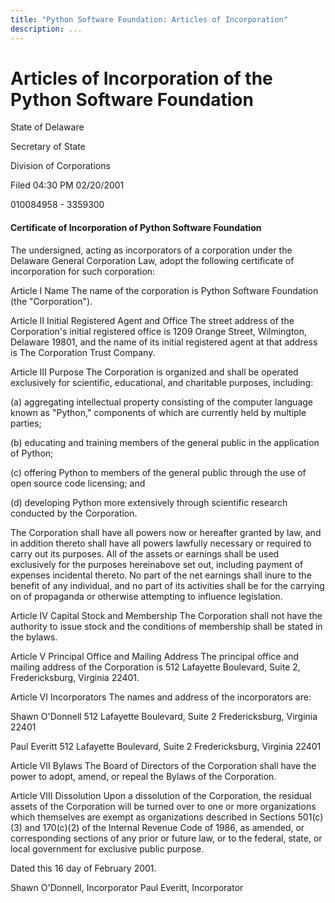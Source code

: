 ```yaml
---
title: "Python Software Foundation: Articles of Incorporation"
description: ...
---
```



# Articles of Incorporation of the Python Software Foundation


State of Delaware

Secretary of State

Division of Corporations

Filed 04:30 PM 02/20/2001

010084958 \- 3359300


#### Certificate of Incorporation of Python Software Foundation
The undersigned, acting as incorporators of a corporation under the
Delaware General Corporation Law, adopt the following certificate of
incorporation for such corporation:

Article I Name
The name of the corporation is Python Software Foundation (the
"Corporation").


Article II Initial Registered Agent and Office
The street address of the Corporation's initial registered office is
1209 Orange Street, Wilmington, Delaware 19801, and the name of its
initial registered agent at that address is The Corporation Trust
Company.


Article III Purpose
The Corporation is organized and shall be operated exclusively for
scientific, educational, and charitable purposes, including:

(a) aggregating intellectual property consisting of the computer
language known as "Python," components of which are currently held by
multiple parties;

(b) educating and training members of the general public in the
application of Python;

(c) offering Python to members of the general public through the use of
open source code licensing; and

(d) developing Python more extensively through scientific research
conducted by the Corporation.

The Corporation shall have all powers now or hereafter granted by law,
and in addition thereto shall have all powers lawfully necessary or
required to carry out its purposes. All of the assets or earnings
shall be used exclusively for the purposes hereinabove set out,
including payment of expenses incidental thereto. No part of the net
earnings shall inure to the benefit of any individual, and no part of
its activities shall be for the carrying on of propaganda or otherwise
attempting to influence legislation.


Article IV Capital Stock and Membership
The Corporation shall not have the authority to issue stock and the
conditions of membership shall be stated in the bylaws.


Article V Principal Office and Mailing Address
The principal office and mailing address of the Corporation is 512
Lafayette Boulevard, Suite 2, Fredericksburg, Virginia 22401\.


Article VI Incorporators
The names and address of the incorporators are:

Shawn O'Donnell
512 Lafayette Boulevard, Suite 2
Fredericksburg, Virginia 22401

Paul Everitt
512 Lafayette Boulevard, Suite 2
Fredericksburg, Virginia 22401


Article VII Bylaws
The Board of Directors of the Corporation shall have the power to
adopt, amend, or repeal the Bylaws of the Corporation.


Article VIII Dissolution
Upon a dissolution of the Corporation, the residual assets of the
Corporation will be turned over to one or more organizations which
themselves are exempt as organizations described in Sections 501(c)(3\)
and 170(c)(2\) of the Internal Revenue Code of 1986, as amended, or
corresponding sections of any prior or future law, or to the federal,
state, or local government for exclusive public purpose.


Dated this 16 day of February 2001\.

Shawn O'Donnell, Incorporator
Paul Everitt, Incorporator



